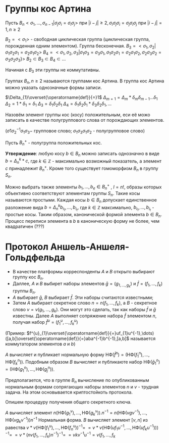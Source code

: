 # Группы кос Артина

Пусть 
$B_{n} <\sigma_{1}, \dots,\sigma_{n-1}|\sigma_{j}\sigma_{i}=\sigma_{i}\sigma_{j}>$
при $|i-j|\geq 2,\sigma_{i}\sigma_{j}\sigma_{i}=\sigma_{j}\sigma_{i}\sigma_{j}$  при $|i-j|=1, n\geq 2$

$B_{2}=<\sigma_{1}>$ - свободная циклическая группа (циклическая группа, порожденная одним элементом). Группа бесконечная. 
$B_{3}=<\sigma_{1}, \sigma_{2}|\sigma_{1}\sigma_{2}\sigma_{1}=\sigma_{2}\sigma_{1}\sigma_{2}>$
$B_{4}=<\sigma_{1},\sigma_{2},\sigma_{3}|\sigma_{1}\sigma_{3}=\sigma_{3}\sigma_{1},\sigma_{1}\sigma_{2}\sigma_{1}=\sigma_{2}\sigma_{1}\sigma_{2},\sigma_{2}\sigma_{3}\sigma_{2}=\sigma_{3}\sigma_{2}\sigma_{3}\}>$
$B_{2}\subset B_{3}\subset B_{4}\subset\dots$

Начиная с $B_{3}$ эти группы не коммутативны. 

Группах $B_{n},n\geq 2$ называются группами кос Артина.
В группа кос Артина можно указать однозначные формы записи. 

$\Delta_{1}\overset{\operatorname{def}}{=}1$
$\Delta_{m=1}=\Delta_{m}*\delta_{m}\delta_{m-1}\dots \delta_{1}$
$\Delta_{2}=1*\delta_{1}=\delta_{1}$
$\Delta_{3}=\delta_{1}\delta_{2}\delta_{1}$
$\Delta_{4}=\delta_{1}\delta_{2}\delta_{1}*\delta_{3}\delta_{2}\delta_{1},\dots$

Назовём элемент группы кос (косу) положительным, еси её можо записать в качестве полугруппового слова от порождающих элементов.

$(\sigma{1}\sigma_{2}^{-1}\sigma_{1}\sigma_{3}-$ групповое слово; $\sigma_{1}\sigma_{3}\sigma_{1}\sigma_{2}$ - полугрупповое слово)

Пусть $B^{+}_{n}$ - полугруппа положительных кос.

**Утверждение**:  любую косу $b\in B_{n}$ можно записать однозначно в виде
$b=\Delta^{k}_{n}*c,$ где $k \in \mathbb{Z}$ - максимально возможный показатель, а элемент $c$ принадлежит $B^{+}_{n}$. Кроме того существует гомоморфизм $B_{n}$ в группу $S_{n}$.

Можно выбрать также элементы $b_{1},\dots,b_{e} \in B^{+}_{n}$ , $l=n!$, образы которых объективно соответствуют элементам группы $S_{n}$. Такие косы называются простыми. Каждая косы $b \in B_{n}$ допускает единственное разложение вида 
$b=\Delta^{k}_{n} b_{i_{1}},\dots,b_{i_{t}},$ где $k \in \mathbb{Z}$ максимально, $b_{i_{1}},\dots,b_{i_{t}}$ - простые косы. Таким образом, канонической формой элемента $b \in B_{n}$. Процесс переписи элемента в $b$ в каноническую форму не более, чем квадратичен (???)

# Протокол Аншель-Аншеля-Гольдфельда

- В качестве платформы корреспонденты $A$ и $B$ открыто выбирают группу кос $B_{n}$. 
- Даллее, $A$ и $B$ выбирет наборы элементов $\bar{g}=(g_{1,\dots,g_{k}})$ и $\bar{f}=(f_{1},\dots,f_{k})$ группы $B_{n}$. 
- $А$ выбирает $\bar{g}$, $B$ выбирает $\bar{f}$. Эти наборы считаются известными;
- Затем $A$ выбирает секретное слово
$n=n(f_{1},\dots,f_{k}),$ а $B$ - секретное слово $v=v(g_{1},\dots,g_{k})$. Они могут это сделать, так как наборы $\bar{f}$ и $\bar{g}$ известны.
Далее $A$ выполняет сопряжение набора $\bar{f}$ элементом $n$, получая набор $\bar{f}^{u}=(f^{u}_{1},\dots,f^{u}_{k})$

(Пример: $f^{u}_{1}\overset{\operatorname{def}}{=}uf_{1}u^{-1},\dots)([a,b]\overset{\operatorname{def}}{=}aba^{-1}b^{-1},[a,b]$ называется коммутатором элементов $a$ и $b$)

$A$ вычисляет и публикает нормальную форму $\text{НФ}(\bar{f}^n)=(\text{НФ}(f^n_{1}),\dots,\text{НФ}(f^n_{k}))$. Подобным образом $B$ вычисляет и публикаюте набор $\text{НФ}(\bar{g}^n_{1})=(\text{НФ}(g^n_{1}),\dots,\text{НФ}(g^n_{j}))$.

Предполагается, что в группе $B_{n}$  вычисление по опубликованным нормальным формам сопрягающих наборы элементов $n$ и $v$ - трудная задача. На этом основывается криптостойкоть протокола.

Опишем процедуру получения общего секретного ключа.

$A$ вычисляет элемент
$n(\text{НФ}(g^{v}_{1}),\dots,\text{НФ}(g^{v}_{k})).n^{-1}=n(\text{НФ}(vgv^{-1}),\dots,\text{НФ}(vg_{k}v^{-1}))n^{-1}$
Нормальная форма.
$B$ вычисляет элемент $[v,n]$ из равества $v*v(\text{НФ}(f^{u}_{1}),\dots,\text{НФ}(f^{u}_{n}))^{-1}=$
$=v*v(\text{НФ}(uf_{1}u^{-1},\dots,\text{НФ}(uf_{k}u^{-1})))^{-1}=$
$=v*(nv(f_{1},\dots,f_{k})n^{-1})^{-1}=$
$=vkv^{-1}u^{-1}=v(f_{1},\dots,f_{k}$
